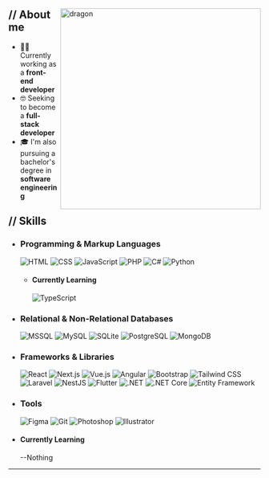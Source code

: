 <p align="center"> 
  <!-- Optional banner goes here --> 
</p>

<div>

<img align="right" width="400" alt="dragon" src="https://i.pinimg.com/originals/5f/29/30/5f293030b863a0c6f927959f7c57d3bc.jpg"/>

<h2> // About me </h2>

- 👨‍💻 Currently working as a **front-end developer**
- 🤓 Seeking to become a **full-stack developer**
- 🎓 I'm also pursuing a bachelor's degree in **software engineering**

<h2> // Skills </h2>

- <h3> Programming & Markup Languages </h3>
  
  <img src="https://img.shields.io/badge/HTML5-E34F26?style=for-the-badge&logo=html5&logoColor=white" alt="HTML" />
  <img src="https://img.shields.io/badge/CSS3-1572B6?style=for-the-badge&logo=css3&logoColor=white" alt="CSS" />
  <img src="https://img.shields.io/badge/JavaScript-111111?style=for-the-badge&logo=javascript&logoColor=F7DF1E" alt="JavaScript" />
  <img src="https://img.shields.io/badge/PHP-777BB4?style=for-the-badge&logo=php&logoColor=white" alt="PHP" />
  <img src="https://img.shields.io/badge/C%23-239120?style=for-the-badge&logo=c-sharp&logoColor=white" alt="C#" />
  <img src="https://img.shields.io/badge/Python-14354C?style=for-the-badge&logo=python&logoColor=white" alt="Python" />

  - <h4> Currently Learning </h4>
    <img src="https://img.shields.io/badge/TypeScript-007ACC?style=for-the-badge&logo=typescript&logoColor=white" alt="TypeScript" />

- <h3> Relational & Non-Relational Databases </h3>
  
  <img src="https://img.shields.io/badge/MSSQL-%23CC2927?style=for-the-badge&logo=microsoft-sql-server&logoColor=white" alt="MSSQL" />
  <img src="https://img.shields.io/badge/MySQL-4479A1?style=for-the-badge&logo=mysql&logoColor=white" alt="MySQL" />
  <img src="https://img.shields.io/badge/SQLite-003B57?style=for-the-badge&logo=sqlite&logoColor=white" alt="SQLite" />
  <img src="https://img.shields.io/badge/PostgreSQL-336791?style=for-the-badge&logo=postgresql&logoColor=white" alt="PostgreSQL" />
  <img src="https://img.shields.io/badge/MongoDB-%234ea94b.svg?style=for-the-badge&logo=mongodb&logoColor=white" alt="MongoDB" />

- <h3> Frameworks & Libraries </h3>
  
  <img src="https://img.shields.io/badge/React-%2320232a.svg?style=for-the-badge&logo=react&logoColor=%2361DAFB" alt="React" />
  <img src="https://img.shields.io/badge/Next.js-000000?style=for-the-badge&logo=nextdotjs&logoColor=white" alt="Next.js" />
  <img src="https://img.shields.io/badge/Vue.js-4FC08D?style=for-the-badge&logo=vue.js&logoColor=white" alt="Vue.js" />
  <img src="https://img.shields.io/badge/Angular-DD0031?style=for-the-badge&logo=angular&logoColor=white" alt="Angular" />
  <img src="https://img.shields.io/badge/Bootstrap-7952B3?style=for-the-badge&logo=bootstrap&logoColor=white" alt="Bootstrap" />
  <img src="https://img.shields.io/badge/Tailwind_CSS-38B2AC?style=for-the-badge&logo=tailwind-css&logoColor=white" alt="Tailwind CSS" />
  <img src="https://img.shields.io/badge/Laravel-FF2D20?style=for-the-badge&logo=laravel&logoColor=white" alt="Laravel" />
  <img src="https://img.shields.io/badge/NestJS-E0234E?style=for-the-badge&logo=nestjs&logoColor=white" alt="NestJS" />
  <img src="https://img.shields.io/badge/Flutter-02569B?style=for-the-badge&logo=flutter&logoColor=white" alt="Flutter" />
  <img src="https://img.shields.io/badge/.NET-512BD4?style=for-the-badge&logo=dotnet&logoColor=white" alt=".NET" />
  <img src="https://img.shields.io/badge/.NET_Core-5C2D91?style=for-the-badge&logo=dotnet&logoColor=white" alt=".NET Core" />
  <img src="https://img.shields.io/badge/Entity_Framework-512BD4?style=for-the-badge&logo=dotnet&logoColor=white" alt="Entity Framework" />

- <h3> Tools </h3>
  
  <img src="https://img.shields.io/badge/Figma-7434a4?style=for-the-badge&logo=figma&logoColor=white" alt="Figma" />
  <img src="https://img.shields.io/badge/Git-%23F05033.svg?style=for-the-badge&logo=git&logoColor=white" alt="Git" />
  <img src="https://img.shields.io/badge/Adobe%20Photoshop-001E36.svg?style=for-the-badge&logo=adobe%20photoshop&logoColor=" alt="Photoshop" />
  <img src="https://img.shields.io/badge/Adobe%20Illustrator-3c240c.svg?style=for-the-badge&logo=adobe%20illustrator&logoColor=f8a829" alt="Illustrator" />

- <h4> Currently Learning </h4>
  --Nothing

</div>

---
